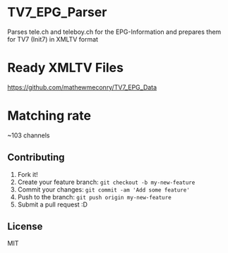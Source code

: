 # TV7_EPG_Parser
Parses tele.ch and teleboy.ch for the EPG-Information and prepares them for TV7 (Init7) in XMLTV format

# Ready XMLTV Files
https://github.com/mathewmeconry/TV7_EPG_Data

# Matching rate
~103 channels

## Contributing
1. Fork it!
2. Create your feature branch: `git checkout -b my-new-feature`
3. Commit your changes: `git commit -am 'Add some feature'`
4. Push to the branch: `git push origin my-new-feature`
5. Submit a pull request :D


## License
MIT